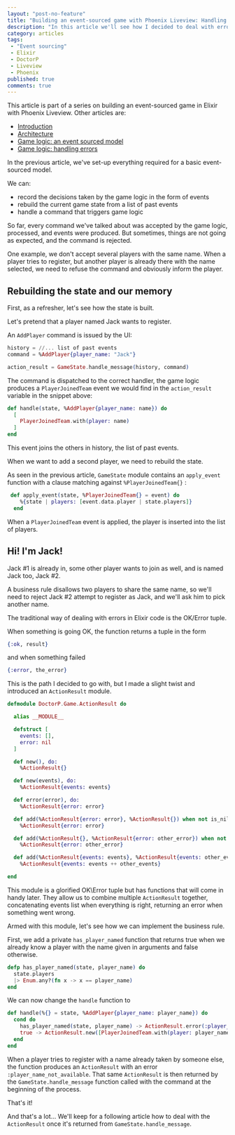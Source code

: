 ```yaml
---
layout: "post-no-feature"
title: "Building an event-sourced game with Phoenix Liveview: Handling errors"
description: "In this article we'll see how I decided to deal with errors in the event-sourced model for a game."
category: articles
tags:
 - "Event sourcing"
 - Elixir
 - DoctorP
 - Liveview
 - Phoenix
published: true
comments: true
---
```


<div class="series">
    <p>This article is part of a series on building an event-sourced game in Elixir with Phoenix Liveview. Other articles are:</p>
    <ul>
        <li><a href="/articles/phoenix-liveview-event-sourced-game-intro">Introduction</a></li>
        <li><a href="/articles/phoenix-liveview-event-sourced-game-architecture">Architecture</a></li>
        <li><a href="articles/phoenix-liveview-event-sourced-game-event-sourced-model">Game logic: an event sourced model</a></li>
        <li><a href="articles/phoenix-liveview-event-sourced-game-handling-errors">Game logic: handling errors</a></li>
    </ul>
</div>

In the previous article, we've set-up everything required for a basic event-sourced model.

We can:
* record the decisions taken by the game logic in the form of events
* rebuild the current game state from a list of past events
* handle a command that triggers game logic

So far, every command we've talked about was accepted by the game logic, processed, and events were produced. But sometimes, things are not going as expected, and the command is rejected.

One example, we don't accept several players with the same name. When a player tries to register, but another player is already there with the name selected, we need to refuse the command and obviously inform the player.

## Rebuilding the state and our memory
First, as a refresher, let's see how the state is built.

Let's pretend that a player named Jack wants to register.

An `AddPlayer` command is issued by the UI:

```elixir
history = //... list of past events
command = %AddPlayer{player_name: "Jack"}

action_result = GameState.handle_message(history, command)
```

The command is dispatched to the correct handler, the game logic produces a `PlayerJoinedTeam` event we would find in the `action_result` variable in the snippet above:

```elixir
def handle(state, %AddPlayer{player_name: name}) do
  [
    PlayerJoinedTeam.with(player: name)
  ]
end
```

This event joins the others in history, the list of past events.

When we want to add a second player, we need to rebuild the state.

As seen in the previous article, `GameState` module contains an `apply_event` function with a clause matching against `%PlayerJoinedTeam{}` :

```elixir
 def apply_event(state, %PlayerJoinedTeam{} = event) do
    %{state | players: [event.data.player | state.players]}
  end
```
When a `PlayerJoinedTeam` event is applied, the player is inserted into the list of players.

## Hi! I'm Jack!

Jack #1 is already in, some other player wants to join as well, and is named Jack too, Jack #2.

A business rule disallows two players to share the same name, so we'll need to reject Jack #2 attempt to register as Jack, and we'll ask him to pick another name.

The traditional way of dealing with errors in Elixir code is the OK/Error tuple.

When something is going OK, the function returns a tuple in the form 

```elixir
{:ok, result}
```

and when something failed

```elixir
{:error, the_error}
```

This is the path I decided to go with, but I made a slight twist and introduced an `ActionResult` module.

```elixir
defmodule DoctorP.Game.ActionResult do

  alias __MODULE__

  defstruct [
    events: [],
    error: nil
  ]

  def new(), do:
    %ActionResult{}

  def new(events), do:
    %ActionResult{events: events}

  def error(error), do:
    %ActionResult{error: error}

  def add(%ActionResult{error: error}, %ActionResult{}) when not is_nil(error), do:
    %ActionResult{error: error}

  def add(%ActionResult{}, %ActionResult{error: other_error}) when not is_nil(other_error), do:
    %ActionResult{error: other_error}

  def add(%ActionResult{events: events}, %ActionResult{events: other_events}), do:
    %ActionResult{events: events ++ other_events}

end
```

This module is a glorified OK\Error tuple but has functions that will come in handy later. They allow us to combine multiple `ActionResult` together, concatenating events list when everything is right, returning an error when something went wrong.

Armed with this module, let's see how we can implement the business rule.

First, we add a private `has_player_named` function that returns true when we already know a player with the name given in arguments and false otherwise.

```elixir
defp has_player_named(state, player_name) do
  state.players
  |> Enum.any?(fn x -> x == player_name)
end
```

We can now change the `handle` function to

```elixir
def handle(%{} = state, %AddPlayer{player_name: player_name}) do
  cond do
    has_player_named(state, player_name) -> ActionResult.error(:player_name_not_available)
    true -> ActionResult.new([PlayerJoinedTeam.with(player: player_name)])
  end
end
```

When a player tries to register with a name already taken by someone else, the function produces an `ActionResult` with an error `:player_name_not_available`. That same `ActionResult` is then returned by the `GameState.handle_message` function called with the command at the beginning of the process. 

That's it!

And that's a lot... We'll keep for a following article how to deal with the `ActionResult` once it's returned from `GameState.handle_message`.